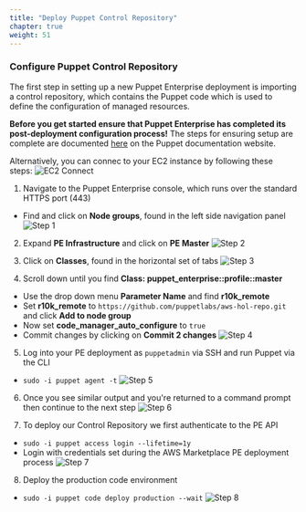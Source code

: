 ```yaml
---
title: "Deploy Puppet Control Repository" 
chapter: true
weight: 51
---
```


### Configure Puppet Control Repository

The first step in setting up a new Puppet Enterprise deployment is importing a control repository, which contains the Puppet code which is used to define the configuration of managed resources.

**Before you get started ensure that Puppet Enterprise has completed its post-deployment configuration process!** The steps for ensuring setup are complete are documented [here](https://puppet.com/docs/pe/2019.8/cloud_installing.html#aws-install) on the Puppet documentation website.

Alternatively, you can connec to your EC2 instance by following these steps:
![EC2 Connect](/images/ec2-connect.png)

1. <a name="pe-step-1"></a>Navigate to the Puppet Enterprise console, which runs over the standard HTTPS port (443)
  - Find and click on **Node groups**, found in the left side navigation panel
![Step 1](/images/30_Configure_Puppet_Enterprise/01_pe_node_groups.png)

2. <a name="pe-step-2"></a>Expand **PE Infrastructure** and click on **PE Master**
![Step 2](/images/30_Configure_Puppet_Enterprise/02_pe_node_groups_pe_master.png)

3. <a name="pe-step-3"></a>Click on **Classes**, found in the horizontal set of tabs
![Step 3](/images/30_Configure_Puppet_Enterprise/03_pe_master_classes_tab.png)

4. <a name="pe-step-4"></a>Scroll down until you find **Class: puppet_enterprise::profile::master**
  - Use the drop down menu **Parameter Name** and find **r10k_remote**
  - Set **r10k_remote** to `https://github.com/puppetlabs/aws-hol-repo.git` and click **Add to node group**
  - Now set **code_manager_auto_configure** to `true`
  - Commit changes by clicking on **Commit 2 changes**
![Step 4](/images/30_Configure_Puppet_Enterprise/04_pe_master_code_manager_config.png)

5. <a name="pe-step-5"></a>Log into your PE deployment as `puppetadmin` via SSH and run Puppet via the CLI
  - `sudo -i puppet agent -t`
![Step 5](/images/30_Configure_Puppet_Enterprise/05_pe_run_puppet_cli.png)

6. <a name="pe-step-6"></a>Once you see similar output and you're returned to a command prompt then continue to the next step
![Step 6](/images/30_Configure_Puppet_Enterprise/06_pe_run_puppet_cli_results.png)

7. <a name="pe-step-7"></a>To deploy our Control Repository we first authenticate to the PE API
  - `sudo -i puppet access login --lifetime=1y`
  - Login with credentials set during the AWS Marketplace PE deployment process
![Step 7](/images/30_Configure_Puppet_Enterprise/07_pe_get_access_token.png)

8. <a name="pe-step-8"></a>Deploy the production code environment
  - `sudo -i puppet code deploy production --wait`
![Step 8](/images/30_Configure_Puppet_Enterprise/08_pe_deploy_control_repo.png)